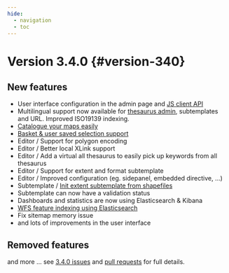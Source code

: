 ```yaml
---
hide:
  - navigation
  - toc
---
```

# Version 3.4.0 {#version-340}

## New features

-   User interface configuration in the admin page and [JS client API](https://github.com/geonetwork/core-geonetwork/pull/1848)
-   Multilingual support now available for [thesaurus admin](https://github.com/geonetwork/core-geonetwork/pull/2094), subtemplates and URL. Improved ISO19139 indexing.
-   [Catalogue your maps easily](https://github.com/geonetwork/core-geonetwork/pull/2081)
-   [Basket & user saved selection support](https://github.com/geonetwork/core-geonetwork/pull/1920)
-   Editor / Support for polygon encoding
-   Editor / Better local XLink support
-   Editor / Add a virtual all thesaurus to easily pick up keywords from all thesaurus
-   Editor / Support for extent and format subtemplate
-   Editor / Improved configuration (eg. sidepanel, embedded directive, \...)
-   Subtemplate / [Init extent subtemplate from shapefiles](https://github.com/geonetwork/core-geonetwork/pull/2096)
-   Subtemplate can now have a validation status
-   Dashboards and statistics are now using Elasticsearch & Kibana
-   [WFS feature indexing using Elasticsearch](https://github.com/geonetwork/core-geonetwork/pull/1981)
-   Fix sitemap memory issue
-   and lots of improvements in the user interface

## Removed features

and more \... see [3.4.0 issues](https://github.com/geonetwork/core-geonetwork/issues?q=is%3Aissue+milestone%3A3.4.0+is%3Aclosed) and [pull requests](https://github.com/geonetwork/core-geonetwork/pulls?q=milestone%3A3.4.0+is%3Aclosed+is%3Apr) for full details.
